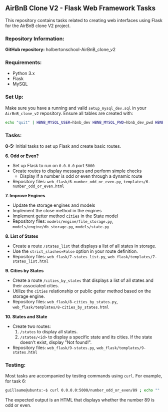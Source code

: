 ## AirBnB Clone V2 - Flask Web Framework Tasks

This repository contains tasks related to creating web interfaces using Flask for the AirBnB clone V2 project.

### Repository Information:
**GitHub repository:** holbertonschool-AirBnB_clone_v2

### Requirements:

- Python 3.x
- Flask
- MySQL

### Set Up:
Make sure you have a running and valid `setup_mysql_dev.sql` in your `AirBnB_clone_v2` repository. Ensure all tables are created with:

```bash
echo "quit" | HBNB_MYSQL_USER=hbnb_dev HBNB_MYSQL_PWD=hbnb_dev_pwd HBNB_MYSQL_HOST=localhost HBNB_MYSQL_DB=hbnb_dev_db HBNB_TYPE_STORAGE=db ./console.py
```

### Tasks:

**0-5:** Initial tasks to set up Flask and create basic routes.

**6. Odd or Even?**
- Set up Flask to run on `0.0.0.0` port `5000`
- Create routes to display messages and perform simple checks
  - Display if a number is odd or even through a dynamic route
- Repository files: `web_flask/6-number_odd_or_even.py`, `templates/6-number_odd_or_even.html`

**7. Improve Engines**
- Update the storage engines and models
- Implement the close method in the engines
- Implement getter method `cities` in the State model
- Repository files: `models/engine/file_storage.py`, `models/engine/db_storage.py`, `models/state.py`

**8. List of States**
- Create a route `/states_list` that displays a list of all states in storage.
- Use the `strict_slashes=False` option in your route definition.
- Repository files: `web_flask/7-states_list.py`, `web_flask/templates/7-states_list.html`

**9. Cities by States**
- Create a route `/cities_by_states` that displays a list of all states and their associated cities.
- Utilize the `cities` relationship or public getter method based on the storage engine.
- Repository files: `web_flask/8-cities_by_states.py`, `web_flask/templates/8-cities_by_states.html`

**10. States and State**
- Create two routes:
  1. `/states` to display all states.
  2. `/states/<id>` to display a specific state and its cities. If the state doesn't exist, display "Not found!".
- Repository files: `web_flask/9-states.py`, `web_flask/templates/9-states.html`

### Testing:

Most tasks are accompanied by testing commands using `curl`. For example, for task 6:

```bash
guillaume@ubuntu:~$ curl 0.0.0.0:5000/number_odd_or_even/89 ; echo ""
```

The expected output is an HTML that displays whether the number 89 is odd or even.
